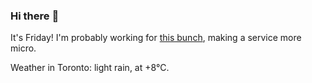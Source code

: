 ### Hi there :wave:

It's Friday! I'm probably working for [this bunch](https://github.com/kohofinancial), making a service more micro.

Weather in Toronto: light rain, at +8°C.
